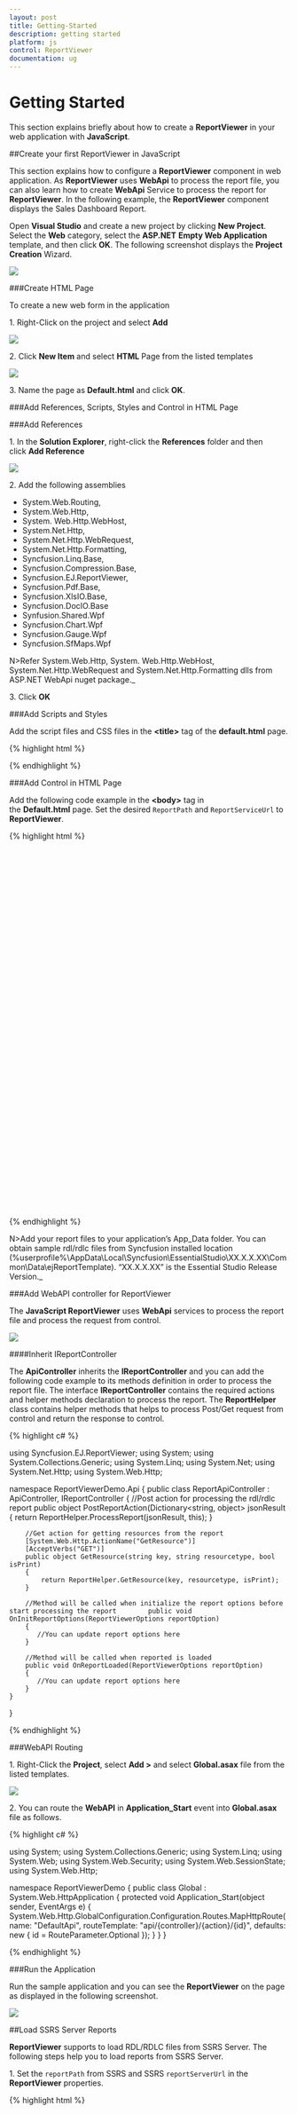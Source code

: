 ```yaml
---
layout: post
title: Getting-Started
description: getting started
platform: js
control: ReportViewer
documentation: ug
---
```


# Getting Started

This section explains briefly about how to create a **ReportViewer** in your web application with **JavaScript**.

##Create your first ReportViewer in JavaScript

This section explains how to configure a **ReportViewer** component in web application. As **ReportViewer** uses **WebApi** to process the report file, you can also learn how to create **WebApi** Service to process the report for **ReportViewer**. In the following example, the **ReportViewer** component displays the Sales Dashboard Report.    

Open **Visual Studio** and create a new project by clicking **New Project**. Select the **Web** category, select the **ASP.NET** **Empty Web Application** template, and then click **OK**. The following screenshot displays the **Project Creation** Wizard.

![]("/js/ReportViewer/Getting-Started_images/Getting-Started_img2.png") 

###Create HTML Page

To create a new web form in the application

1\. Right-Click on the project and select **Add**

![]("/js/ReportViewer/Getting-Started_images/Getting-Started_img3.png") 



2\. Click **New Item** and select **HTML** Page from the listed templates

![]("/js/ReportViewer/Getting-Started_images/Getting-Started_img4.png") 



3\. Name the page as **Default.html** and click **OK**.



###Add References, Scripts, Styles and Control in HTML Page

###Add References

1\. In the **Solution Explorer**, right-click the **References** folder and then click **Add Reference**



![]("/js/ReportViewer/Getting-Started_images/Getting-Started_img5.png") 

2\. Add the following assemblies

* System.Web.Routing,  
* System.Web.Http,
* System. Web.Http.WebHost,
* System.Net.Http,
* System.Net.Http.WebRequest,
* System.Net.Http.Formatting,
* Syncfusion.Linq.Base,
* Syncfusion.Compression.Base,
* Syncfusion.EJ.ReportViewer,
* Syncfusion.Pdf.Base,
* Syncfusion.XlsIO.Base,
* Syncfusion.DocIO.Base
* Synfusion.Shared.Wpf
* Syncfusion.Chart.Wpf
* Syncfusion.Gauge.Wpf
* Syncfusion.SfMaps.Wpf 



N>Refer System.Web.Http, System. Web.Http.WebHost, System.Net.Http.WebRequest and System.Net.Http.Formatting dlls from ASP.NET WebApi nuget package._





3\. Click **OK**


###Add Scripts and Styles

Add the script files and CSS files in the **&lt;title&gt;** tag of the **default.html** page.

{% highlight html %}
  
<link href="http://cdn.syncfusion.com/{{ site.releaseversion }}/js/web/flat-azure/ej.web.all.min.css" rel="stylesheet" />
<script src="http://code.jquery.com/jquery-1.10.2.min.js" type="text/javascript"> </script>
<script src="http://cdnjs.cloudflare.com/ajax/libs/jquery-easing/1.3/jquery.easing.min.js" type="text/javascript"> </script>
<script src="http://cdn.syncfusion.com/{{ site.releaseversion }}/js/web/ej.web.all.min.js" type="text/javascript"></script>

{% endhighlight %}

###Add Control in HTML Page

Add the following code example in the **&lt;body&gt;** tag in the **Default.html** page. Set the desired `ReportPath` and `ReportServiceUrl` to **ReportViewer**.

{% highlight html %}


<div>
   <!-- Creating a div tag which will act as a container for ejReportViewer widget.-->
   <div  style="height: 650px;width: 950px;min-height:404px;" id="viewer"></div>
   <!-- Setting property and initializing ejReportViewer widget.-->
   <script type="text/javascript">
      $(function () {
      $("#viewer").ejReportViewer(
                          {
                              reportServiceUrl: "/api/ReportApi",
                              reportPath: '~/App_Data/Sales Dashboard.rdl'
                          });
      });
              
   </script>
</div>


{% endhighlight %}



N>Add your report files to your application’s App_Data folder. You can obtain sample rdl/rdlc files from Syncfusion installed location (%userprofile%\AppData\Local\Syncfusion\EssentialStudio\XX.X.X.XX\Common\Data\ejReportTemplate). “XX.X.X.XX” is the Essential Studio Release Version._



###Add WebAPI controller for ReportViewer

The **JavaScript ReportViewer** uses **WebApi** services to process the report file and process the request from control.

![]("/js/ReportViewer/Getting-Started_images/Getting-Started_img6.png") 

####Inherit IReportController

The **ApiController** inherits the **IReportController** and you can add the following code example to its methods definition in order to process the report file. The interface **IReportController** contains the required actions and helper methods declaration to process the report. The **ReportHelper** class contains helper methods that helps to process Post/Get request from control and return the response to control.

{% highlight c# %}


using Syncfusion.EJ.ReportViewer;
using System;
using System.Collections.Generic;
using System.Linq;
using System.Net;
using System.Net.Http;
using System.Web.Http;

namespace ReportViewerDemo.Api
{
    public class ReportApiController : ApiController, IReportController
    {
        //Post action for processing the rdl/rdlc report 
        public object PostReportAction(Dictionary<string, object> jsonResult
        {
            return ReportHelper.ProcessReport(jsonResult, this);
        }

        //Get action for getting resources from the report
        [System.Web.Http.ActionName("GetResource")]
        [AcceptVerbs("GET")]
        public object GetResource(string key, string resourcetype, bool isPrint)
        {
            return ReportHelper.GetResource(key, resourcetype, isPrint);
        }

        //Method will be called when initialize the report options before start processing the report        public void OnInitReportOptions(ReportViewerOptions reportOption)
        {
           //You can update report options here
        }

        //Method will be called when reported is loaded
        public void OnReportLoaded(ReportViewerOptions reportOption)
        {
           //You can update report options here
        }   
    }
}


{% endhighlight %}



###WebAPI Routing

1\. Right-Click the **Project**, select **Add >** and select **Global.asax** file from the listed templates.

![]("/js/ReportViewer/Getting-Started_images/Getting-Started_img7.png") 

2\. You can route the **WebAPI** in **Application_Start** event into **Global.asax** file as follows.

{% highlight c# %}


using System;
using System.Collections.Generic;
using System.Linq;
using System.Web;
using System.Web.Security;
using System.Web.SessionState;
using System.Web.Http;

namespace ReportViewerDemo
{
    public class Global : System.Web.HttpApplication
    {
        protected void Application_Start(object sender, EventArgs e)
        {
          System.Web.Http.GlobalConfiguration.Configuration.Routes.MapHttpRoute(
          name: "DefaultApi",
          routeTemplate: "api/{controller}/{action}/{id}",
          defaults: new { id = RouteParameter.Optional });
        }
    }
}


{% endhighlight %}



###Run the Application

Run the sample application and you can see the **ReportViewer** on the page as displayed in the following screenshot.

![]("/js/ReportViewer/Getting-Started_images/Getting-Started_img8.png") 

##Load SSRS Server Reports

**ReportViewer** supports to load RDL/RDLC files from SSRS Server. The following steps help you to load reports from SSRS Server.

1\. Set the `reportPath` from SSRS and SSRS `reportServerUrl` in the **ReportViewer** properties.

{% highlight html %}


<div>
   <!-- Creating a div tag which will act as a container for ejReportViewer widget.-->
   <div  style="height: 650px;width: 950px;min-height:404px;" id="viewer"></div>
   <!-- Setting property and initializing ejReportViewer widget.-->
   <script type="text/javascript">
      $(function () {
      $("#viewer").ejReportViewer(
                          {
                            reportServiceUrl: "/api/ReportApi",
                            reportPath: "/SSRSSamples/Territory Sales",
                            reportServerUrl: "http://mvc.syncfusion.com/reportserver"
                          });
      });
              
   </script>
</div>

{% endhighlight %}

2\. Add the credential information in **ReportApiController’s** **OnInitReportOptions** method which is available in **IReportController**.

{% highlight c# %}

public void OnInitReportOptions(ReportViewerOptions reportOption)
{
    //Add SSRS Server and database credentials here
    reportOption.ReportModel.ReportServerCredential = new System.Net.NetworkCredential("ssrs", "RDLReport1");
    reportOption.ReportModel.DataSourceCredentials.Add(new DataSourceCredentials("AdventureWorks", "ssrs1", "RDLReport1"));
}

{% endhighlight %}



3\. Run the application and you can see the **ReportViewer** on the page as displayed in the following screenshot.

![]("/js/ReportViewer/Getting-Started_images/Getting-Started_img9.png") 

##Load RDLC Reports

The **ReportViewer** has data binding support to visualize the **RDLC** reports. The following code example helps you to bind data to **ReportViewer**.

1\. Assign the **RDLC** report path to **ReportViewer’s** `ReportPath` property and set the data sources to the **ReportViewer’s** `dataSources` property.

{% highlight html %}


<div>
   <!-- Creating a div tag which will act as a container for ejReportViewer widget.-->
   <div  style="height: 650px;width: 950px;min-height:404px;" id="viewer"></div>
   <!-- Setting property and initializing ejReportViewer widget.-->
   <script type="text/javascript">
      $(function () {
      $("#viewer").ejReportViewer(
                          {
                            reportServiceUrl: "/api/ReportApi",
                            processingMode: ej.ReportViewer.ProcessingMode.Local,
                            reportPath: 'Product List.rdlc',
                            dataSources: [{
                            value: [
                                 {
                                     ProductName: "Baked Chicken and Cheese", OrderId: "323B60", Price: 55, Category: "Non-Veg", Ingredients: "Grilled chicken, Corn and Olives.", ProductImage: ""
                                 },
                                 {
                                     ProductName: "Chicken Delite", OrderId: "323B61", Price: 100, Category: "Non-Veg", Ingredients: "Cheese, Chicken chunks, Onions & Pineapple chunks.", ProductImage: ""
                                 },
                                 {
                                     ProductName: "Chicken Tikka", OrderId: "323B62", Price: 64, Category: "Non-Veg", Ingredients: "Onions, Grilled chicken, Chicken salami & Tomatoes.", ProductImage: ""
                                 }
                                   ],
                            name: "list"
                                        }]
                          });
      });
              
   </script>
</div>


{% endhighlight %}

2\. Run the application and you can see the **ReportViewer** on the page as displayed in the following screenshot.

![]("/js/ReportViewer/Getting-Started_images/Getting-Started_img10.png") 

